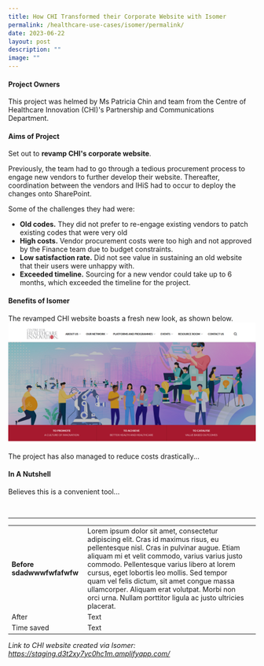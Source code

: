 ```yaml
---
title: How CHI Transformed their Corporate Website with Isomer
permalink: /healthcare-use-cases/isomer/permalink/
date: 2023-06-22
layout: post
description: ""
image: ""
---
```

#### **Project Owners**

This project was helmed by Ms Patricia Chin and team from the Centre of Healthcare Innovation (CHI)'s Partnership and Communications Department. 

#### **Aims of Project**

Set out to **revamp CHI's corporate website**.

Previously, the team had to go through a tedious procurement process to engage new vendors to further develop their website. Thereafter, coordination between the vendors and IHiS had to occur to deploy the changes onto SharePoint. 

Some of the challenges they had were:
* **Old codes.** They did not prefer to re-engage existing vendors to patch existing codes that were very old
* **High costs.**  Vendor procurement costs were too high and not approved by the Finance team due to budget constraints.
* **Low satisfaction rate.** Did not see value in sustaining an old website that their users were unhappy with.
* **Exceeded timeline.** Sourcing for a new vendor could take up to 6 months, which exceeded the timeline for the project.

#### **Benefits of Isomer**<br>
The revamped CHI website boasts a fresh new look, as shown below. 
![](/images/chi-corporate-website.PNG)

The project has also managed to reduce costs drastically...

#### **In A Nutshell** <br>
Believes this is a convenient tool...

<br>
<hr>


|  |  |  |
| - | - | - |
| **Before sdadwwwfwfafwfw**     | Lorem ipsum dolor sit amet, consectetur adipiscing elit. Cras id maximus risus, eu pellentesque nisl. Cras in pulvinar augue. Etiam aliquam mi et velit commodo, varius varius justo commodo. Pellentesque varius libero at lorem cursus, eget lobortis leo mollis. Sed tempor quam vel felis dictum, sit amet congue massa ullamcorper. Aliquam erat volutpat. Morbi non orci urna. Nullam porttitor ligula ac justo ultricies placerat.     |      |
| After     | Text     |      |
| Time saved     | Text     |      |


*Link to CHI website created via Isomer: https://staging.d3t2xy7yc0hc1m.amplifyapp.com/*
